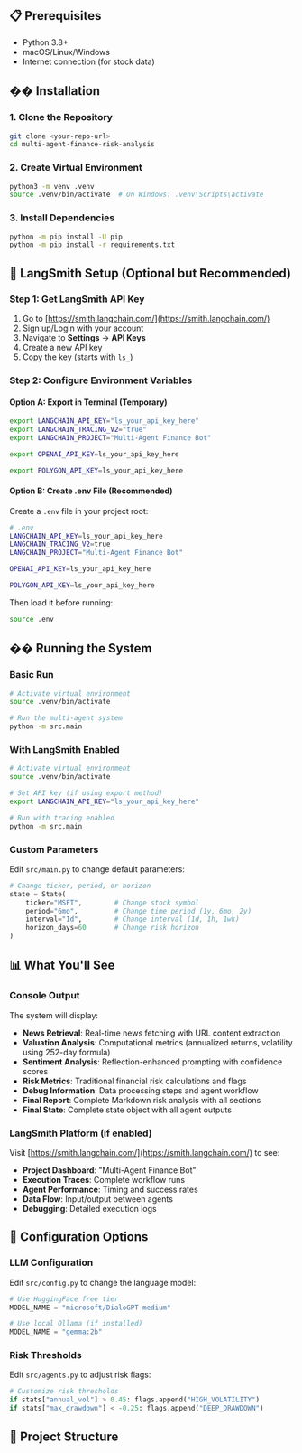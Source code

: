 
## 📋 Prerequisites

- Python 3.8+
- macOS/Linux/Windows
- Internet connection (for stock data)

## ��️ Installation

### 1. Clone the Repository

```bash
git clone <your-repo-url>
cd multi-agent-finance-risk-analysis
```

### 2. Create Virtual Environment

```bash
python3 -m venv .venv
source .venv/bin/activate  # On Windows: .venv\Scripts\activate
```

### 3. Install Dependencies

```bash
python -m pip install -U pip
python -m pip install -r requirements.txt
```

## 🔑 LangSmith Setup (Optional but Recommended)

### Step 1: Get LangSmith API Key

1. Go to [https://smith.langchain.com/](https://smith.langchain.com/)
2. Sign up/Login with your account
3. Navigate to **Settings** → **API Keys**
4. Create a new API key
5. Copy the key (starts with `ls_`)

### Step 2: Configure Environment Variables

#### Option A: Export in Terminal (Temporary)

```bash
export LANGCHAIN_API_KEY="ls_your_api_key_here"
export LANGCHAIN_TRACING_V2="true"
export LANGCHAIN_PROJECT="Multi-Agent Finance Bot"

export OPENAI_API_KEY=ls_your_api_key_here

export POLYGON_API_KEY=ls_your_api_key_here
```

#### Option B: Create .env File (Recommended)

Create a `.env` file in your project root:

```bash
# .env
LANGCHAIN_API_KEY=ls_your_api_key_here
LANGCHAIN_TRACING_V2=true
LANGCHAIN_PROJECT="Multi-Agent Finance Bot"

OPENAI_API_KEY=ls_your_api_key_here

POLYGON_API_KEY=ls_your_api_key_here
```

Then load it before running:

```bash
source .env
```

<!-- #### Option C: Set in main.py (Code-based)

Edit `src/main.py` and ensure these lines are uncommented:

```python
# LangSmith configuration
os.environ.setdefault("LANGCHAIN_TRACING_V2", "true")
os.environ.setdefault("LANGCHAIN_PROJECT", "Multi-Agent Finance Bot")
``` -->

## �� Running the System

### Basic Run

```bash
# Activate virtual environment
source .venv/bin/activate

# Run the multi-agent system
python -m src.main
```

### With LangSmith Enabled

```bash
# Activate virtual environment
source .venv/bin/activate

# Set API key (if using export method)
export LANGCHAIN_API_KEY="ls_your_api_key_here"

# Run with tracing enabled
python -m src.main
```

### Custom Parameters

Edit `src/main.py` to change default parameters:

```python
# Change ticker, period, or horizon
state = State(
    ticker="MSFT",        # Change stock symbol
    period="6mo",         # Change time period (1y, 6mo, 2y)
    interval="1d",        # Change interval (1d, 1h, 1wk)
    horizon_days=60       # Change risk horizon
)
```

## 📊 What You'll See

### Console Output

The system will display:
- **News Retrieval**: Real-time news fetching with URL content extraction
- **Valuation Analysis**: Computational metrics (annualized returns, volatility using 252-day formula)
- **Sentiment Analysis**: Reflection-enhanced prompting with confidence scores
- **Risk Metrics**: Traditional financial risk calculations and flags
- **Debug Information**: Data processing steps and agent workflow
- **Final Report**: Complete Markdown risk analysis with all sections
- **Final State**: Complete state object with all agent outputs

### LangSmith Platform (if enabled)

Visit [https://smith.langchain.com/](https://smith.langchain.com/) to see:
- **Project Dashboard**: "Multi-Agent Finance Bot"
- **Execution Traces**: Complete workflow runs
- **Agent Performance**: Timing and success rates
- **Data Flow**: Input/output between agents
- **Debugging**: Detailed execution logs

## 🔧 Configuration Options

### LLM Configuration

Edit `src/config.py` to change the language model:

```python
# Use HuggingFace free tier
MODEL_NAME = "microsoft/DialoGPT-medium"

# Use local Ollama (if installed)
MODEL_NAME = "gemma:2b"
```

### Risk Thresholds

Edit `src/agents.py` to adjust risk flags:

```python
# Customize risk thresholds
if stats["annual_vol"] > 0.45: flags.append("HIGH_VOLATILITY")
if stats["max_drawdown"] < -0.25: flags.append("DEEP_DRAWDOWN")
```

## 📁 Project Structure
